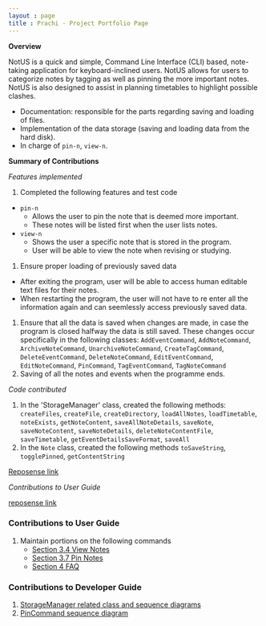 ```yaml
---
layout : page
title : Prachi - Project Portfolio Page
---
```


<!-- @@author prachi2023 -->
**Overview**

NotUS is a quick and simple, Command Line Interface (CLI) based, note-taking application for keyboard-inclined users. NotUS allows for users to categorize notes by tagging as well as pinning the more important notes. NotUS is also designed to assist in planning timetables to highlight possible clashes.

- Documentation: responsible for the parts regarding saving and loading of files.
- Implementation of the data storage (saving and loading data from the hard disk).
- In charge of `pin-n`, `view-n`.

**Summary of Contributions**

*Features implemented*

1. Completed the following features and test code
- `pin-n`
    - Allows the user to pin the note that is deemed more important.
    - These notes will be listed first when the user lists notes.
- `view-n`
    - Shows the user a specific note that is stored in the program.
    - User will be able to view the note when revising or studying.       
1. Ensure proper loading of previously saved data
- After exiting the program, user will be able to access human editable text files for their notes.
- When restarting the program, the user will not have to re enter all the information again and can seemlessly access previously saved data.
1. Ensure that all the data is saved when changes are made, in case the program is closed halfway the data is still saved. These changes occur specifically in the following classes:
`AddEventCommand`, `AddNoteCommand`, `ArchiveNoteCommand`, `UnarchiveNoteCommand`, `CreateTagCommand`, `DeleteEventCommand`, `DeleteNoteCommand`, `EditEventCommand`, `EditNoteCommand`, `PinCommand`, `TagEventCommand`, `TagNoteCommand`
1. Saving of all the notes and events when the programme ends.

<div style="page-break-after: always;"></div>

*Code contributed*

1. In the 'StorageManager' class, created the following methods:
`createFiles`, `createFile`, `createDirectory`, `loadAllNotes`, `loadTimetable`, `noteExists`, `getNoteContent`, `saveAllNoteDetails`, `saveNote`, `saveNoteContent`, `saveNoteDetails`, `deleteNoteContentFile`, `saveTimetable`, `getEventDetailsSaveFormat`, `saveAll`
1. In the `Note` class, created the following methods
`toSaveString`, `togglePinned`, `getContentString`

[Reposense link](https://nus-cs2113-ay2021s1.github.io/tp-dashboard/#breakdown=true&search=prachi2023&sort=groupTitle&sortWithin=title&since=2020-09-27&timeframe=commit&mergegroup=&groupSelect=groupByRepos&checkedFileTypes=docs~functional-code~test-code~other&tabOpen=true&tabType=zoom&zA=prachi2023&zR=AY2021S1-CS2113-T13-1%2Ftp%5Bmaster%5D&zACS=197.20472673559823&zS=2020-09-27&zFS=&zU=2020-11-08&zMG=false&zFTF=commit&zFGS=groupByRepos&zFR=false)

*Contributions to User Guide*

[reposense link](https://nus-cs2113-ay2021s1.github.io/tp-dashboard/#breakdown=true&search=prachi2023&sort=groupTitle&sortWithin=title&since=2020-09-27&timeframe=commit&mergegroup=&groupSelect=groupByRepos&checkedFileTypes=docs~functional-code~test-code~other&tabOpen=true&tabType=zoom&zA=prachi2023&zR=AY2021S1-CS2113-T13-1%2Ftp%5Bmaster%5D&zACS=197.20472673559823&zS=2020-09-27&zFS=&zU=2020-11-08&zMG=false&zFTF=commit&zFGS=groupByRepos&zFR=false)
### Contributions to User Guide
1. Maintain portions on the following commands 
     - [Section 3.4 View Notes](https://ay2021s1-cs2113-t13-1.github.io/tp/UserGuide.html#view-n)
     - [Section 3.7 Pin Notes](https://ay2021s1-cs2113-t13-1.github.io/tp/UserGuide.html#pin-n)
     - [Section 4 FAQ](https://ay2021s1-cs2113-t13-1.github.io/tp/UserGuide.html#faq)

### Contributions to Developer Guide
1. [StorageManager related class and sequence diagrams](https://ay2021s1-cs2113-t13-1.github.io/tp/DeveloperGuide.html#storage) 
1. [PinCommand sequence diagram](https://ay2021s1-cs2113-t13-1.github.io/tp/DeveloperGuide.html#commands)
